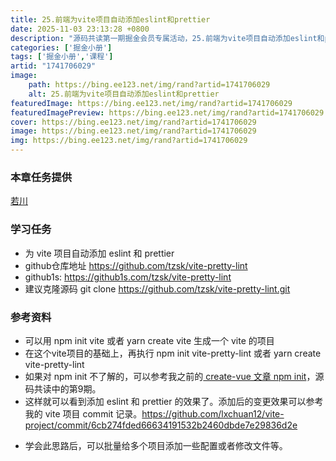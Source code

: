 ```yaml
---
title: 25.前端为vite项目自动添加eslint和prettier
date: 2025-11-03 23:13:28 +0800
description: "源码共读第一期掘金会员专属活动，25.前端为vite项目自动添加eslint和prettier"
categories: ['掘金小册']
tags: ['掘金小册','课程']
artid: "1741706029"
image:
    path: https://bing.ee123.net/img/rand?artid=1741706029
    alt: 25.前端为vite项目自动添加eslint和prettier
featuredImage: https://bing.ee123.net/img/rand?artid=1741706029
featuredImagePreview: https://bing.ee123.net/img/rand?artid=1741706029
cover: https://bing.ee123.net/img/rand?artid=1741706029
image: https://bing.ee123.net/img/rand?artid=1741706029
img: https://bing.ee123.net/img/rand?artid=1741706029
---
```


### 本章任务提供
[若川](https://juejin.cn/user/1415826704971918)

### 学习任务

-   为 vite 项目自动添加 eslint 和 prettier
-   github仓库地址 <https://github.com/tzsk/vite-pretty-lint>
-   github1s: <https://github1s.com/tzsk/vite-pretty-lint>
-   建议克隆源码 git clone https://github.com/tzsk/vite-pretty-lint.git

### 参考资料

-   可以用 npm init vite 或者 yarn create vite 生成一个 vite 的项目
-   在这个vite项目的基础上，再执行 npm init vite-pretty-lint 或者 yarn create vite-pretty-lint
-   如果对 npm init 不了解的，可以参考我之前的[ create-vue 文章 npm init](https://juejin.cn/post/7018344866811740173#heading-2)，源码共读中的第9期。
-   这样就可以看到添加 eslint 和 prettier 的效果了。添加后的变更效果可以参考我的 vite 项目 commit 记录。<https://github.com/lxchuan12/vite-project/commit/6cb274fded66634191532b2460dbde7e29836d2e>

<!---->

-   学会此思路后，可以批量给多个项目添加一些配置或者修改文件等。